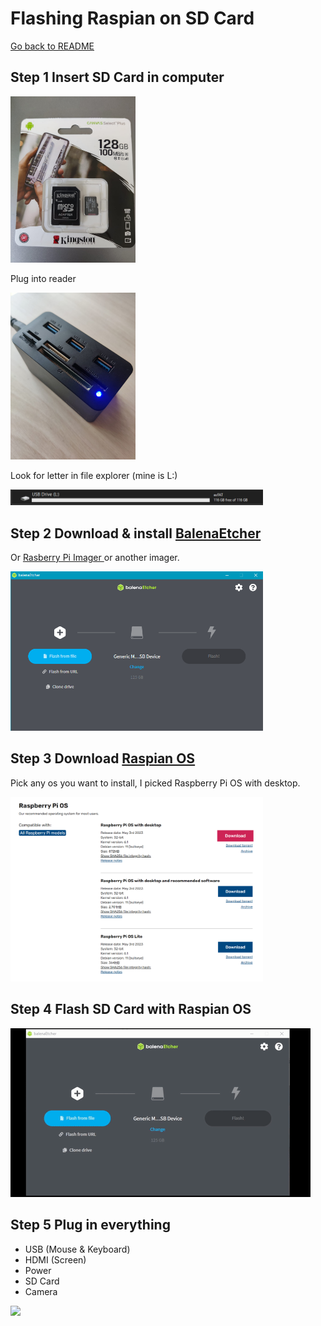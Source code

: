 # Flashing Raspian on SD Card

[Go back to README](/README.md)

## Step 1 Insert SD Card in computer

<!-- show image of SD card from images/sdcard.jpeg -->
<!-- ![](images/sdcard.jpeg) -->
<img src="images/sdcard.jpeg" width="200">

Plug into reader

<img src="images/cardreader.jpeg" width="200">

Look for letter in file explorer (mine is L:)

<img src="images/fileexplorer.png" width="404">

## Step 2 Download & install [BalenaEtcher](https://etcher.balena.io/)

Or [Rasberry Pi Imager ](https://www.raspberrypi.com/software/) or another imager.

<img src="images/balenatcher_just_installed.png" width="404">

## Step 3 Download [Raspian OS](https://www.raspberrypi.com/software/operating-systems/)

Pick any os you want to install, I picked Raspberry Pi OS with desktop.

<img src="images/rpios.png" width="404">

## Step 4 Flash SD Card with Raspian OS

![](gifs/balenaetching.gif)

## Step 5 Plug in everything

- USB (Mouse & Keyboard)
- HDMI (Screen)
- Power
- SD Card
- Camera

![](gifs/plugging.gif)
